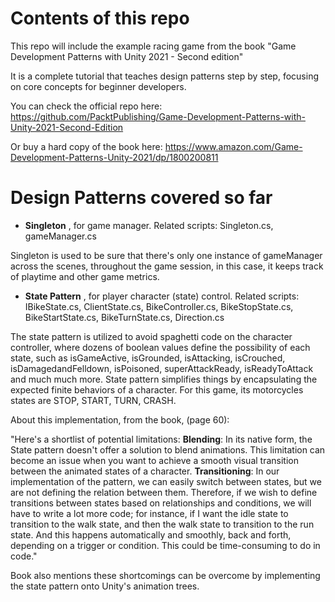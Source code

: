 # Contents of this repo
This repo will include the example racing game from the book "Game Development Patterns with Unity 2021 - Second edition"

It is a complete tutorial that teaches design patterns step by step, focusing on core concepts for beginner developers. 

You can check the official repo here: https://github.com/PacktPublishing/Game-Development-Patterns-with-Unity-2021-Second-Edition

Or buy a hard copy of the book here: https://www.amazon.com/Game-Development-Patterns-Unity-2021/dp/1800200811


# Design Patterns covered so far

- **Singleton** , for game manager. Related scripts: Singleton.cs, gameManager.cs

Singleton is used to be sure that there's only one instance of gameManager across the scenes, throughout the game session, in this case, it keeps track of playtime and other game metrics.

- **State Pattern** , for player character (state) control. Related scripts: IBikeState.cs, ClientState.cs, BikeController.cs, BikeStopState.cs, BikeStartState.cs, BikeTurnState.cs, Direction.cs

The state pattern is utilized to avoid spaghetti code on the character controller, where dozens of boolean values define the possibility of each state, such as isGameActive, isGrounded, isAttacking, isCrouched, isDamagedandFelldown, isPoisoned, superAttackReady, isReadyToAttack and much much more. State pattern simplifies things by encapsulating the expected finite behaviors of a character. For this game, its motorcycles states are STOP, START, TURN, CRASH. 

About this implementation, from the book, (page 60): 

"Here's a shortlist of potential limitations:
**Blending**: In its native form, the State pattern doesn't offer a solution to blend
animations. This limitation can become an issue when you want to achieve a
smooth visual transition between the animated states of a character.
**Transitioning**: In our implementation of the pattern, we can easily switch
between states, but we are not defining the relation between them. Therefore, if
we wish to define transitions between states based on relationships and
conditions, we will have to write a lot more code; for instance, if I want the idle
state to transition to the walk state, and then the walk state to transition to the
run state. And this happens automatically and smoothly, back and forth,
depending on a trigger or condition. This could be time-consuming to do in code."

Book also mentions these shortcomings can be overcome by implementing the state pattern onto Unity's animation trees. 


